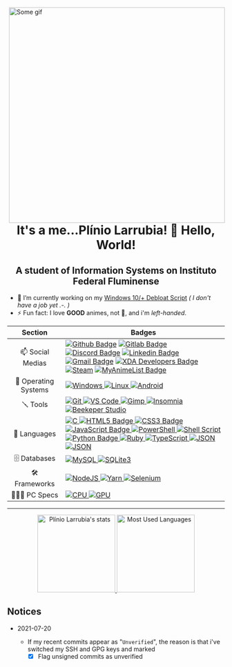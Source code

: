 <div>
  <a href="#blank">
      <img src="https://media1.tenor.com/images/62fa8afc28b4ef7782af1cbcb870d44c/tenor.gif?itemid=15690441" align="right" title="Some gif" width="500px" height="auto" alt="Some gif">
  </a>

  <h1 align="center">It's a me...Plínio Larrubia! 👋 Hello, World!</h1>
  <h2 align="center">A student of Information Systems on Instituto Federal Fluminense</h2>

- 🔭 I’m currently working on my [Windows 10/+ Debloat Script](https://github.com/LeDragoX/Win10SmartDebloat) _( I don't have a job yet .-. )_
- ⚡ Fun fact: I love **GOOD** animes, not 💩, and i'm _left-handed_.
</div>

|       Section        | Badges                                                                                                                                                                                                                                                                                                                                                                                                                                                                                                                                                                                                                                                                                                                                                                                                                                                                                                                                                                                                                                                                                                                                                                                                                                                        |
| :------------------: | ------------------------------------------------------------------------------------------------------------------------------------------------------------------------------------------------------------------------------------------------------------------------------------------------------------------------------------------------------------------------------------------------------------------------------------------------------------------------------------------------------------------------------------------------------------------------------------------------------------------------------------------------------------------------------------------------------------------------------------------------------------------------------------------------------------------------------------------------------------------------------------------------------------------------------------------------------------------------------------------------------------------------------------------------------------------------------------------------------------------------------------------------------------------------------------------------------------------------------------------------------------- |
|   📫 Social Medias   | [![Github Badge](https://img.shields.io/badge/-Github-000?style=for-the-badge&logo=Github&logoColor=white)](https://github.com/LeDragoX) [![Gitlab Badge](https://img.shields.io/badge/GitLab-330F63?style=for-the-badge&logo=gitlab&logoColor=white)](https://gitlab.com/LeDragoX) [![Discord Badge](https://img.shields.io/badge/Discord-7289DA?style=for-the-badge&logo=discord&logoColor=white)](#LeDragoX#8341) [![Linkedin Badge](https://img.shields.io/badge/-LinkedIn-blue?style=for-the-badge&logo=Linkedin&logoColor=white)](https://www.linkedin.com/in/pl%C3%ADnio-larrubia-3b3862202/) [![Gmail Badge](https://img.shields.io/badge/-Gmail-c14438?style=for-the-badge&logo=Gmail&logoColor=white)](mailto:plinio2xd@gmail.com) [![XDA Developers Badge](https://img.shields.io/badge/XDA-Developers-F59812?style=for-the-badge&logo=xda-developers&logoColor=white)](https://forum.xda-developers.com/m/ledragox.8006906/) [![Steam](https://img.shields.io/badge/Steam-000000?style=for-the-badge&logo=steam&logoColor=white)](https://steamcommunity.com/id/ledragox/) [![MyAnimeList Badge](https://img.shields.io/badge/Myanimelist-2E51A2?style=for-the-badge&logo=myanimelist&logoColor=white)](https://myanimelist.net/profile/LeDragoX) |
| 💾 Operating Systems | [![Windows](https://img.shields.io/badge/Windows-0078D6?style=flat-square&logo=windows&logoColor=white) ![Linux](https://img.shields.io/badge/Linux-FCC624?style=flat-square&logo=linux&logoColor=black) ![Android](https://img.shields.io/badge/Android-3DDC84?style=flat-square&logo=android&logoColor=white)](#blank)                                                                                                                                                                                                                                                                                                                                                                                                                                                                                                                                                                                                                                                                                                                                                                                                                                                                                                                                      |
|       🪛 Tools        | [![Git](https://img.shields.io/badge/Git-F05032?style=flat-square&logo=git&logoColor=white) ![VS Code](https://img.shields.io/badge/Visual_Studio_Code-0078D4?style=flat-square&logo=visual%20studio%20code&logoColor=white) ![Gimp](https://img.shields.io/badge/gimp-5C5543?style=flat-square&logo=gimp&logoColor=white) ![Insomnia](https://img.shields.io/badge/Insomnia-5849be?style=flat-square&logo=Insomnia&logoColor=white) ![Beekeper Studio](https://img.shields.io/badge/Beekeper_Studio-FAD83B?style=flat-square&logo=beekeeper-studio&logoColor=white)](#blank)                                                                                                                                                                                                                                                                                                                                                                                                                                                                                                                                                                                                                                                                                 |
|     🚀 Languages     | [![C](https://img.shields.io/badge/C-00599C?style=flat-square&logo=c&logoColor=white) ![HTML5 Badge](https://img.shields.io/badge/HTML5-E34F26?style=flat-square&logo=html5&logoColor=white) ![CSS3 Badge](https://img.shields.io/badge/CSS3-1572B6?style=flat-square&logo=css3&logoColor=white) ![JavaScript Badge](https://img.shields.io/badge/JavaScript-F7DF1E?style=flat-square&logo=javascript&logoColor=black) ![PowerShell](https://img.shields.io/badge/PowerShell-5391FE?style=flat-square&logo=PowerShell&logoColor=white) ![Shell Script](https://img.shields.io/badge/Shell_Script-121011?style=flat-square&logo=linux&logoColor=white) ![Python Badge](https://img.shields.io/badge/Python-3776AB?style=flat-square&logo=python&logoColor=white) ![Ruby](https://img.shields.io/badge/Ruby-CC342D?style=flat-square&logo=ruby&logoColor=white) ![TypeScript](https://img.shields.io/badge/TypeScript-007ACC?style=flat-square&logo=typescript&logoColor=white) ![JSON](https://img.shields.io/badge/json-5E5C5C?style=flat-square&logo=json&logoColor=white) ![JSON](https://img.shields.io/badge/CSV-1DF100?style=flat-square&logo=csv&logoColor=white)](#blank)                                                                              |
|     🗄️ Databases     | [![MySQL](https://img.shields.io/badge/MySQL-00000F?style=flat-square&logo=mysql&logoColor=white) ![SQLite3](https://img.shields.io/badge/SQLite-07405E?style=flat-square&logo=sqlite&logoColor=white)](#blank)                                                                                                                                                                                                                                                                                                                                                                                                                                                                                                                                                                                                                                                                                                                                                                                                                                                                                                                                                                                                                                               |
|    🛠️ Frameworks     | [![NodeJS](https://img.shields.io/badge/Node.js-339933?style=flat-square&logo=nodedotjs&logoColor=white) ![Yarn](https://img.shields.io/badge/Yarn-2C8EBB?style=flat-square&logo=yarn&logoColor=white) ![Selenium](https://img.shields.io/badge/Selenium-43B02A?style=flat-square&logo=Selenium&logoColor=white)](#blank)                                                                                                                                                                                                                                                                                                                                                                                                                                                                                                                                                                                                                                                                                                                                                                                                                                                                                                                                     |
|     👨🏻‍💻 PC Specs      | [![CPU](<https://img.shields.io/badge/AMD-Ryzen_5_1600_(AE)-ED1C24?style=flat-square&logo=amd&logoColor=white>) ![GPU](https://img.shields.io/badge/NVIDIA-GTX1060_6GB-76B900?style=flat-square&logo=nvidia&logoColor=white)](#blank)                                                                                                                                                                                                                                                                                                                                                                                                                                                                                                                                                                                                                                                                                                                                                                                                                                                                                                                                                                                                                         |

<hr>

<div align="center">
  <a href="#blank">
    <img src="https://github-readme-stats.vercel.app/api?username=ledragox&hide_title&show_icons=true&theme=chartreuse-dark&include_all_commits=true&count_private=true" height="180px" title="Plínio Larrubia's stats" alt="Plínio Larrubia's stats" />
    <img src="https://github-readme-stats.vercel.app/api/top-langs/?username=ledragox&layout=compact&theme=chartreuse-dark&langs_count=8" height="180px" title="Most Used Languages" alt="Most Used Languages" />
  </a>
</div>

## Notices

- 2021-07-20

  - If my recent commits appear as "`Unverified`", the reason is that i've switched my SSH and GPG keys and marked
    - [x] Flag unsigned commits as unverified

<!--
**LeDragoX/LeDragoX** is a ✨ _special_ ✨ repository because its `README.md` (this file) appears on your GitHub profile.

Here are some ideas to get you started:

- 🔭 I’m currently working on ...
- 🌱 I’m currently learning ...
- 👯 I’m looking to collaborate on ...
- 🤔 I’m looking for help with ...
- 💬 Ask me about ...
- 📫 How to reach me: ...
- 😄 Pronouns: ...
- ⚡ Fun fact: ...
-->
